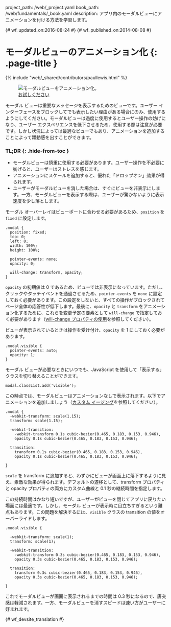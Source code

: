 project_path: /web/_project.yaml
book_path: /web/fundamentals/_book.yaml
description: アプリ内のモーダルビューにアニメーションを付ける方法を学習します。

{# wf_updated_on:2016-08-24 #}
{# wf_published_on:2014-08-08 #}

# モーダルビューのアニメーション化 {: .page-title }

{% include "web/_shared/contributors/paullewis.html" %}

<div class="attempt-right">
  <figure>
    <img src="images/dont-press.gif" alt="モーダルビューをアニメーション化。" />
    <figcaption>
      <a href="https://googlesamples.github.io/web-fundamentals/fundamentals/design-and-ux/animations/modal-view-animation.html" target="_blank" class="external">お試しください</a>
    </figcaption>
  </figure>
</div>

モーダル ビューは重要なメッセージを表示するためのビューです。ユーザー インターフェースをブロックしてでも表示したい理由がある場合にのみ、使用するようにしてください。モーダルビューは過度に使用するとユーザー操作の妨げになり、ユーザー エクスペリエンスを低下させるため、使用する際は注意が必要です。しかし状況によっては最適なビューでもあり、アニメーションを追加することによって躍動感を出すことができます。

### TL;DR {: .hide-from-toc }
* モーダルビューは慎重に使用する必要があります。ユーザー操作を不必要に妨げると、ユーザーはストレスを感じます。
* アニメーションにスケールを追加すると、優れた「ドロップオン」効果が得られます。
* ユーザーがモーダルビューを消した場合は、すぐにビューを非表示にします。一方、モーダルビューを表示する際は、ユーザーが驚かないように表示速度を少し落とします。

<div class="clearfix"></div>

モーダル オーバーレイはビューポートに合わせる必要があるため、`position` を `fixed` に設定します。


    .modal {
      position: fixed;
      top: 0;
      left: 0;
      width: 100%;
      height: 100%;
    
      pointer-events: none;
      opacity: 0;
    
      will-change: transform, opacity;
    }
    

`opacity` の初期値は 0 であるため、ビューでは非表示になっています。ただし、クリックやタッチイベントを通過させるため、`pointer-events` を `none` に設定しておく必要があります。この設定をしないと、すべての操作がブロックされてページ全体の応答性が低下します。最後に、`opacity` と `transform` をアニメーション化するために、これらを変更予定の要素として `will-change` で指定しておく必要があります（[will-change プロパティの使用](animations-and-performance#using-the-will-change-property)を参照してください）。

ビューが表示されているときは操作を受け付け、`opacity` を 1 にしておく必要があります。


    .modal.visible {
      pointer-events: auto;
      opacity: 1;
    }
    

モーダル ビューが必要なときにいつでも、JavaScript を使用して「表示する」クラスを切り替えることができます。


    modal.classList.add('visible');
    

この時点では、モーダルビューはアニメーションなしで表示されます。以下でアニメーションを追加しましょう（[カスタム イージング](custom-easing)を参照してください）。



    .modal {
      -webkit-transform: scale(1.15);
      transform: scale(1.15);
    
      -webkit-transition:
        -webkit-transform 0.1s cubic-bezier(0.465, 0.183, 0.153, 0.946),
        opacity 0.1s cubic-bezier(0.465, 0.183, 0.153, 0.946);
    
      transition:
        transform 0.1s cubic-bezier(0.465, 0.183, 0.153, 0.946),
        opacity 0.1s cubic-bezier(0.465, 0.183, 0.153, 0.946);
    
    }
    

`scale` を transform に追加すると、わずかにビューが画面上に落下するように見え、素敵な効果が得られます。デフォルトの遷移として、transform プロパティと opacity プロパティの両方にカスタム曲線と 0.1 秒の継続時間を指定します。

この持続時間はかなり短いですが、ユーザーがビューを閉じてアプリに戻りたい場面には最適です。しかし、モーダル ビューが表示時に目立ちすぎるという難点もあります。この問題を解決するには、`visible` クラスの transition の値をオーバーライドします。


    .modal.visible {
    
      -webkit-transform: scale(1);
      transform: scale(1);
    
      -webkit-transition:
        -webkit-transform 0.3s cubic-bezier(0.465, 0.183, 0.153, 0.946),
        opacity 0.3s cubic-bezier(0.465, 0.183, 0.153, 0.946);
    
      transition:
        transform 0.3s cubic-bezier(0.465, 0.183, 0.153, 0.946),
        opacity 0.3s cubic-bezier(0.465, 0.183, 0.153, 0.946);
    
    }
    

これでモーダルビューが画面に表示されるまでの時間は 0.3 秒になるので、唐突感は軽減されます。一方、モーダルビューを消すスピードは速い方がユーザーに好まれます。





{# wf_devsite_translation #}
